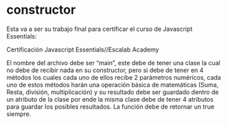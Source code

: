 # constructor

Esta va a ser su trabajo final para certificar el curso de Javascript Essentials:

Certificación Javascript Essentials//Escalab Academy

El nombre del archivo debe ser “main”, este debe de
tener una clase la cual no debe de recibir nada en su constructor, pero si debe
de tener en 4 métodos los cuales cada uno de ellos recibe 2 parámetros numéricos,
cada uno de estos métodos harán una operación básica de matemáticas (Suma,
Resta, división, multiplicación) y su resultado debe ser guardado dentro de un
atributo de la clase por ende la misma clase debe de tener 4 atributos para
guardar los posibles resultados. 
La función debe de retornar un true siempre.
